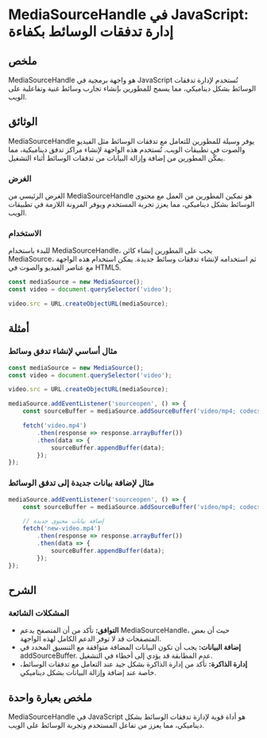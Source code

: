 <!--
Meta Description: # MediaSourceHandle في JavaScript: إدارة تدفقات الوسائط بكفاءة ## ملخص MediaSourceHandle هو واجهة برمجية في JavaScript تُستخدم لإدارة تدفقات الوسائط ب...
Meta Keywords: mediasource, video, الوسائط, mediasourcehandle, تدفقات
-->

# MediaSourceHandle في JavaScript: إدارة تدفقات الوسائط بكفاءة

## ملخص
MediaSourceHandle هو واجهة برمجية في JavaScript تُستخدم لإدارة تدفقات الوسائط بشكل ديناميكي، مما يسمح للمطورين بإنشاء تجارب وسائط غنية وتفاعلية على الويب.

## الوثائق
MediaSourceHandle يوفر وسيلة للمطورين للتعامل مع تدفقات الوسائط مثل الفيديو والصوت في تطبيقات الويب. تُستخدم هذه الواجهة لإنشاء مراكز تدفق ديناميكية، مما يمكّن المطورين من إضافة وإزالة البيانات من تدفقات الوسائط أثناء التشغيل.

### الغرض
الغرض الرئيسي من MediaSourceHandle هو تمكين المطورين من العمل مع محتوى الوسائط بشكل ديناميكي، مما يعزز تجربة المستخدم ويوفر المرونة اللازمة في تطبيقات الويب.

### الاستخدام
للبدء باستخدام MediaSourceHandle، يجب على المطورين إنشاء كائن MediaSource، ثم استخدامه لإنشاء تدفقات وسائط جديدة. يمكن استخدام هذه الواجهة مع عناصر الفيديو والصوت في HTML5.

```javascript
const mediaSource = new MediaSource();
const video = document.querySelector('video');

video.src = URL.createObjectURL(mediaSource);
```

## أمثلة
### مثال أساسي لإنشاء تدفق وسائط
```javascript
const mediaSource = new MediaSource();
const video = document.querySelector('video');

video.src = URL.createObjectURL(mediaSource);

mediaSource.addEventListener('sourceopen', () => {
    const sourceBuffer = mediaSource.addSourceBuffer('video/mp4; codecs="avc1.64001E, mp4a.40.2"');

    fetch('video.mp4')
        .then(response => response.arrayBuffer())
        .then(data => {
            sourceBuffer.appendBuffer(data);
        });
});
```

### مثال لإضافة بيانات جديدة إلى تدفق الوسائط
```javascript
mediaSource.addEventListener('sourceopen', () => {
    const sourceBuffer = mediaSource.addSourceBuffer('video/mp4; codecs="avc1.64001E, mp4a.40.2"');

    // إضافة بيانات محتوى جديدة
    fetch('new-video.mp4')
        .then(response => response.arrayBuffer())
        .then(data => {
            sourceBuffer.appendBuffer(data);
        });
});
```

## الشرح
### المشكلات الشائعة
- **التوافق:** تأكد من أن المتصفح يدعم MediaSourceHandle، حيث أن بعض المتصفحات قد لا توفر الدعم الكامل لهذه الواجهة.
- **إضافة البيانات:** يجب أن تكون البيانات المضافة متوافقة مع التنسيق المحدد في addSourceBuffer. عدم المطابقة قد يؤدي إلى أخطاء في التشغيل.
- **إدارة الذاكرة:** تأكد من إدارة الذاكرة بشكل جيد عند التعامل مع تدفقات الوسائط، خاصة عند إضافة وإزالة البيانات بشكل ديناميكي.

## ملخص بعبارة واحدة
MediaSourceHandle في JavaScript هو أداة قوية لإدارة تدفقات الوسائط بشكل ديناميكي، مما يعزز من تفاعل المستخدم وتجربة الوسائط على الويب.
